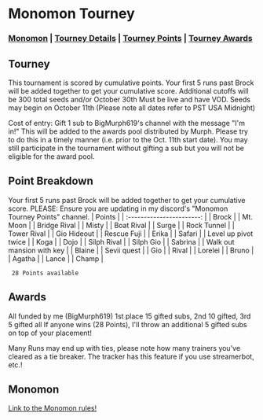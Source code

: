 # Monomon Tourney

### [Monomon](#Monomon) | [Tourney Details](#Tourney) | [Tourney Points](#Point-Breakdown) | [Tourney Awards](#Awards)

## Tourney

This tournament is scored by cumulative points. Your first 5 runs past Brock will be added together to get your cumulative score.
Additional cutoffs will be 300 total seeds and/or October 30th
Must be live and have VOD. Seeds may begin on October 11th (Please note all dates refer to PST USA Midnight)

Cost of entry: Gift 1 sub to BigMurph619's channel with the message "I'm in!" This will be added to the awards pool distributed by Murph. Please try to do this in a timely manner (i.e. prior to the Oct. 11th start date). You may still participate in the tournament without gifting a sub but you will not be eligible for the award pool.

## Point Breakdown
Your first 5 runs past Brock will be added together to get your cumulative score. PLEASE: Ensure you are updating in my discord's "Monomon Tourney Points" channel.
|           Points          | 
| :-----------------------: | 
| Brock                     | 
| Mt. Moon                  | 
| Bridge Rival              | 
| Misty                     | 
| Boat Rival                |
| Surge                     |
| Rock Tunnel               |
| Tower Rival               |
| Gio Hideout               |
| Rescue Fuji               |
| Erika                     |
| Safari                    |
| Level up pivot twice      |
| Koga                      |
| Dojo                      |
| Silph Rival               |
| Silph Gio                 |
| Sabrina                   |
| Walk out mansion with key |
| Blaine                    |
| Sevii quest               |
| Gio                       |
| Rival                     |
| Lorelei                   |
| Bruno                     |
| Agatha                    |
| Lance                     |
| Champ                     |

     28 Points available 



## Awards

All funded by me (BigMurph619)
1st place 15 gifted subs, 
2nd 10 gifted, 
3rd 5 gifted all 
If anyone wins (28 Points), I'll throw an additional 5 gifted subs on top of your placement!

Many Runs may end up with ties, please note how many trainers you've cleared as a tie breaker. The tracker has this feature if you use streamerbot, etc.!


## Monomon

[Link to the Monomon rules!](https://github.com/BigMurph619/Monomon)
